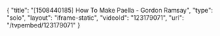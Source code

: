 {
    "title": "[1508440185] How To Make Paella - Gordon Ramsay",
    "type": "solo",
    "layout": "iframe-static",
    "videoId": "123179071",
    "url": "\/tvpembed\/123179071"
}
